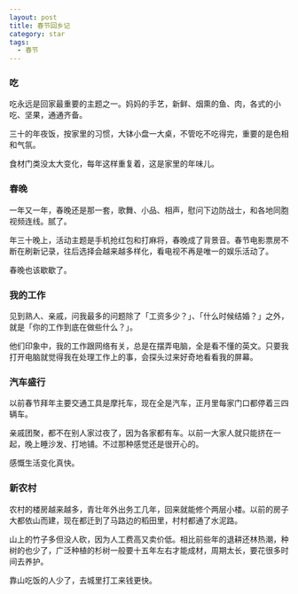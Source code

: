 ```yaml
---
layout: post
title: 春节回乡记
category: star
tags:
  - 春节
---
```


### 吃

吃永远是回家最重要的主题之一。妈妈的手艺，新鲜、烟熏的鱼、肉，各式的小吃、坚果，通通齐备。

三十的年夜饭，按家里的习惯，大钵小盘一大桌，不管吃不吃得完，重要的是色相和气氛。

食材门类没太大变化，每年这样重复着，这是家里的年味儿。

### 春晚

一年又一年，春晚还是那一套，歌舞、小品、相声，慰问下边防战士，和各地同胞视频连线。腻了。

年三十晚上，活动主题是手机抢红包和打麻将，春晚成了背景音。春节电影票房不断在刷新记录，往后选择会越来越多样化，看电视不再是唯一的娱乐活动了。

春晚也该歇歇了。

### 我的工作

见到熟人、亲戚，问我最多的问题除了「工资多少？」、「什么时候结婚？」之外，就是「你的工作到底在做些什么？」。

他们印象中，我的工作跟网络有关，总是在摆弄电脑，全是看不懂的英文。只要我打开电脑就觉得我在处理工作上的事，会探头过来好奇地看看我的屏幕。

### 汽车盛行

以前春节拜年主要交通工具是摩托车，现在全是汽车，正月里每家门口都停着三四辆车。

亲戚团聚，都不在别人家过夜了，因为各家都有车。以前一大家人就只能挤在一起，晚上睡沙发、打地铺。不过那种感觉还是很开心的。

感慨生活变化真快。

### 新农村

农村的楼房越来越多，青壮年外出务工几年，回来就能修个两层小楼。以前的房子大都依山而建，现在都迁到了马路边的稻田里，村村都通了水泥路。

山上的竹子多但没人砍，因为人工费高又卖价低。相比前些年的退耕还林热潮，种树的也少了，广泛种植的杉树一般要十五年左右才能成材，周期太长，要花很多时间去养护。

靠山吃饭的人少了，去城里打工来钱更快。
